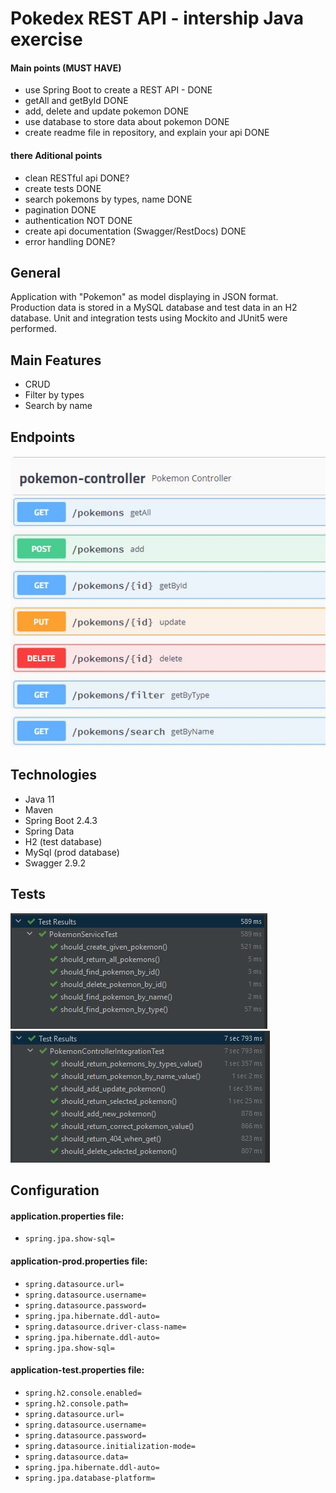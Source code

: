 # Pokedex REST API - intership Java exercise
#### Main points (MUST HAVE)
* use Spring Boot to create a REST API -                  DONE
* getAll and getById                                      DONE
* add, delete and update pokemon                          DONE
* use database to store data about pokemon                DONE
* create readme file in repository, and explain your api  DONE
#### there Aditional points
* clean RESTful api                                       DONE?
* create tests                                            DONE
* search pokemons by types, name                          DONE
* pagination                                              DONE
* authentication                                          NOT DONE
* create api documentation (Swagger/RestDocs)             DONE
* error handling                                          DONE?
## General
Application with "Pokemon" as model displaying in JSON format. Production data is stored in a MySQL database and test data in an H2 database. Unit and integration tests using Mockito and JUnit5 were performed.

## Main Features
* CRUD
* Filter by types 
* Search by name
## Endpoints
![alt text](https://github.com/PawelKwidzinski/PokedexRestApi/blob/master/pr_scr/Swagger.JPG)
## Technologies
* Java 11
* Maven
* Spring Boot 2.4.3
* Spring Data
* H2 (test database)
* MySql (prod database)
* Swagger 2.9.2
## Tests
![alt text](https://github.com/PawelKwidzinski/PokedexRestApi/blob/master/pr_scr/serviceTest.JPG)
![alt text](https://github.com/PawelKwidzinski/PokedexRestApi/blob/master/pr_scr/ControllerTest.JPG)
## Configuration
#### application.properties file:
* `spring.jpa.show-sql=`
#### application-prod.properties file:
* `spring.datasource.url=`
* `spring.datasource.username=`
* `spring.datasource.password=`
* `spring.jpa.hibernate.ddl-auto=`
* `spring.datasource.driver-class-name=`
* `spring.jpa.hibernate.ddl-auto=`
* `spring.jpa.show-sql=`
#### application-test.properties file:
* `spring.h2.console.enabled=`
* `spring.h2.console.path=`
* `spring.datasource.url=`
* `spring.datasource.username=`
* `spring.datasource.password=`
* `spring.datasource.initialization-mode=`
* `spring.datasource.data=`
* `spring.jpa.hibernate.ddl-auto=`
* `spring.jpa.database-platform=`
